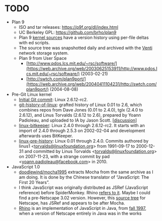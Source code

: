 # TODO

- Plan 9
  - ISO and tar releases: https://p9f.org/dl/index.html
  - UC Berkeley GPL: https://github.com/brho/plan9
  - Plan 9 [kernel sources](https://9p.io/sources/extra/9hist/) have a version
    history using per-file deltas with ed scripts.
  - The source tree was snapshotted daily and archived with the [Venti](https://9p.io/sys/doc/venti/venti.html)
    network storage system.
  - Plan 9 from User Space
    - [http://www.pdos.lcs.mit.edu/~rsc/software/](https://web.archive.org/web/20030625153911/http://www.pdos.lcs.mit.edu/~rsc/software/)
      (2003-02-21)
    - [http://swtch.com/plan9port/](https://web.archive.org/web/20040411104231/http://swtch.com/plan9port/)
      (2004-08-08)
- Pre-Git Linux kernel
  - [Initial Git commit](https://github.com/torvalds/linux/commit/1da177e4c3f41524e886b7f1b8a0c1fc7321cac2):
    Linux 2.6.12-rc2.
  - [git-history-of-linux](https://archive.org/details/git-history-of-linux):
    grafted history of Linux 0.01 to 2.6, which combines repos from Dave Jones
    (0.01 to 2.4.0), tglx (2.4.0 to 2.6.12), and Linus Torvalds (2.6.12 to 2.6),
    prepared by Yoann Padioleau, and uploaded to IA by Jason Scott.
    [[discussion](https://news.ycombinator.com/item?id=39951375)]
  - [linux-bitkeeper](https://github.com/dmgerman/linux-bitkeeper):
    Linux 2.4.0 through 2.6.12-rc2.
    It starts with an import of 2.4.0 through 2.5.3 on 2002-02-04 and
    development afterwards uses BitKeeper.
  - [linux-pre-history](https://github.com/dmgerman/linux-pre-history):
    Linux 0.01 through 2.4.0.
    Commits authored by linus1 \<torvalds@linuxfoundation.org> from 1991-09-17 to 2000-12-31
    and committed by Linus Torvalds \<torvalds@linuxfoundation.org> on 2007-11-23,
    with a strange commit by pad \<yoann.padioleau@facebook.com> in 2010.
- JavaScript 1.0
  - [doodlewind/mocha1995](https://github.com/doodlewind/mocha1995) extracts
    Mocha from the same archive as I am doing. It is done by the Chinese
    translator of “JavaScript: The First 20 Years”.
  - I think JavaScript was originally distributed as JSRef (JavaScript
    reference) before SpiderMonkey. Rhino [refers to it](https://web.mit.edu/javascript/arch/i386_rh9/build/README.html).
    Maybe I could find a pre-Netscape 3.02 version. However, this [source tree](https://github.com/zii/netscape/tree/master/js/ref)
    for Netscape, has JSRef and appears to be after Mocha.
  - [Rhino](https://web.mit.edu/javascript/doc/rhino/index.html) is an
    implementation of JavaScript in Java, from [fall 1997](https://web.mit.edu/javascript/doc/rhino/history.html),
    when a version of Netscape entirely in Java was in the works
